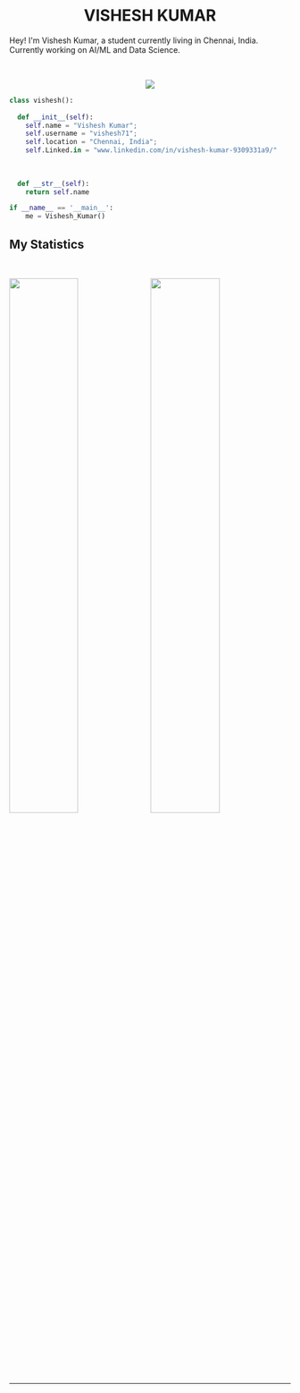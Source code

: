 <h1 align="center">
  <b>VISHESH KUMAR</b>
</h1>

Hey! I'm Vishesh Kumar, a student currently living in Chennai, India. Currently working on AI/ML and Data Science.

<br>

<p>
<div align="center">

  <img src="https://img.shields.io/badge/-Python-98b982?style=for-the-badge&logo=python&logoColor=98b982&labelColor=282828">
</div>
</p>

```python
class vishesh():
    
  def __init__(self):
    self.name = "Vishesh Kumar";
    self.username = "vishesh71";
    self.location = "Chennai, India";
    self.Linked.in = "www.linkedin.com/in/vishesh-kumar-9309331a9/"
    
    
  
  def __str__(self):
    return self.name

if __name__ == '__main__':
    me = Vishesh_Kumar()
```



<!--
<div align="center">
  <a href="https://open.spotify.com/user/6s6pbtefezpookh8gwnkko15v">
    <img src="https://spotify-readme-theta-virid.vercel.app/api?scan=true&theme=dark" width="240px">
  </a>
</div>
-->

## My Statistics

<br/>
<p align="left">

  <img width="49.5%" src="https://github-readme-stats.vercel.app/api?username=vishesh71&show_icons=true&theme=gruvbox&hide_border=true" />
    <img width="49.5%" src="https://github-readme-streak-stats.herokuapp.com/?user=vishesh71&theme=gruvbox&hide_border=true" />
  </a>
</p>
<br>

----


